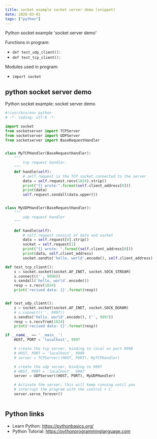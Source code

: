 ```yaml
---
title: socket example socket server demo (snippet)
date: 2020-03-01
tags: ["python"]
---
```

Python socket example 'socket server demo'

Functions in program: 
* `def test_udp_client():`
* `def test_tcp_client():`

Modules used in program: 
* `import socket`

## python socket server demo

Python socket example: socket server demo

```python
#!/usr/bin/env python
# -*- coding: utf-8 -*-

import socket
from socketserver import TCPServer
from socketserver import UDPServer
from socketserver import BaseRequestHandler


class MyTCPHandler(BaseRequestHandler):
    """
        tcp request handler.
    """
    def handle(self):
        # self.request is the TCP socket connected to the server
        data = self.request.recv(1024).strip()
        print("{} wrote:".format(self.client_address[0]))
        print(data)
        self.request.sendall(data.upper())


class MyUDPHandler(BaseRequestHandler):
    """
        udp request handler
    """

    def handle(self):
        # self.request consist of data and socket
        data = self.request[0].strip()
        socket = self.request[1]
        print("{} wrote: ".format(self.client_address[0]))
        print(data, self.client_address)
        socket.sendto('hello, world'.encode(), self.client_address)

def test_tcp_client():
    s = socket.socket(socket.AF_INET, socket.SOCK_STREAM)
    s.connect(('', 9998))
    s.sendall('hello, world'.encode())
    resp = s.recv(1024)
    print('recived data: {}'.format(resp))


def test_udp_client():
    s = socket.socket(socket.AF_INET, socket.SOCK_DGRAM)
    # s.connect(('', 9997))
    s.sendto('hello, world'.encode(), ('', 9997))
    resp = s.recvfrom(1024)
    print('recived data: {}'.format(resp))

if __name__ == '__main__':
    HOST, PORT = 'localhost', 9997

    # create the tcp server, binding to local on port 9998
    # HOST, PORT = 'localhost', 9999
    # server = TCPServer((HOST, PORT), MyTCPHandler)

    # create the udp server, binding to 9997
    # HOST, PORT = 'localhost', 9997
    server = UDPServer((HOST, PORT), MyUDPHandler)

    # Activate the server; this will keep running until you
    # interrupt the program with the control + C
    server.serve_forever()
    

```

## Python links

- Learn Python: https://pythonbasics.org/
- Python Tutorial: https://pythonprogramminglanguage.com
